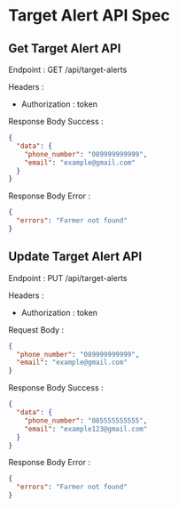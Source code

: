 # Target Alert API Spec

## Get Target Alert API

Endpoint : GET /api/target-alerts

Headers :

- Authorization : token

Response Body Success :

```json
{
  "data": {
    "phone_number": "089999999999",
    "email": "example@gmail.com"
  }
}
```

Response Body Error :

```json
{
  "errors": "Farmer not found"
}
```

## Update Target Alert API

Endpoint : PUT /api/target-alerts

Headers :

- Authorization : token

Request Body :

```json
{
  "phone_number": "089999999999",
  "email": "example@gmail.com"
}
```

Response Body Success :

```json
{
  "data": {
    "phone_number": "085555555555",
    "email": "example123@gmail.com"
  }
}
```

Response Body Error :

```json
{
  "errors": "Farmer not found"
}
```
